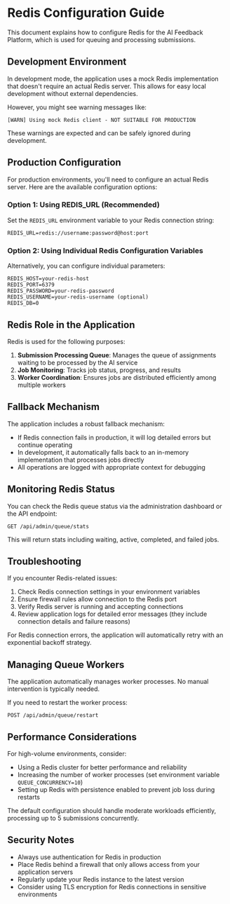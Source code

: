 # Redis Configuration Guide

This document explains how to configure Redis for the AI Feedback Platform, which is used for queuing and processing submissions.

## Development Environment

In development mode, the application uses a mock Redis implementation that doesn't require an actual Redis server. This allows for easy local development without external dependencies.

However, you might see warning messages like:

```
[WARN] Using mock Redis client - NOT SUITABLE FOR PRODUCTION
```

These warnings are expected and can be safely ignored during development.

## Production Configuration

For production environments, you'll need to configure an actual Redis server. Here are the available configuration options:

### Option 1: Using REDIS_URL (Recommended)

Set the `REDIS_URL` environment variable to your Redis connection string:

```
REDIS_URL=redis://username:password@host:port
```

### Option 2: Using Individual Redis Configuration Variables

Alternatively, you can configure individual parameters:

```
REDIS_HOST=your-redis-host
REDIS_PORT=6379
REDIS_PASSWORD=your-redis-password
REDIS_USERNAME=your-redis-username (optional)
REDIS_DB=0
```

## Redis Role in the Application

Redis is used for the following purposes:

1. **Submission Processing Queue**: Manages the queue of assignments waiting to be processed by the AI service
2. **Job Monitoring**: Tracks job status, progress, and results
3. **Worker Coordination**: Ensures jobs are distributed efficiently among multiple workers

## Fallback Mechanism

The application includes a robust fallback mechanism:

- If Redis connection fails in production, it will log detailed errors but continue operating
- In development, it automatically falls back to an in-memory implementation that processes jobs directly
- All operations are logged with appropriate context for debugging

## Monitoring Redis Status

You can check the Redis queue status via the administration dashboard or the API endpoint:

```
GET /api/admin/queue/stats
```

This will return stats including waiting, active, completed, and failed jobs.

## Troubleshooting

If you encounter Redis-related issues:

1. Check Redis connection settings in your environment variables
2. Ensure firewall rules allow connection to the Redis port
3. Verify Redis server is running and accepting connections
4. Review application logs for detailed error messages (they include connection details and failure reasons)

For Redis connection errors, the application will automatically retry with an exponential backoff strategy.

## Managing Queue Workers

The application automatically manages worker processes. No manual intervention is typically needed.

If you need to restart the worker process:

```
POST /api/admin/queue/restart
```

## Performance Considerations

For high-volume environments, consider:

- Using a Redis cluster for better performance and reliability
- Increasing the number of worker processes (set environment variable `QUEUE_CONCURRENCY=10`)
- Setting up Redis with persistence enabled to prevent job loss during restarts

The default configuration should handle moderate workloads efficiently, processing up to 5 submissions concurrently.

## Security Notes

- Always use authentication for Redis in production
- Place Redis behind a firewall that only allows access from your application servers
- Regularly update your Redis instance to the latest version
- Consider using TLS encryption for Redis connections in sensitive environments